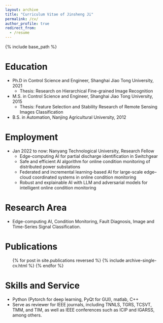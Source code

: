 ```yaml
---
layout: archive
title: "Curriculum Vitae of Jinsheng Ji"
permalink: /cv/
author_profile: true
redirect_from:
  - /resume
---
```


{% include base_path %}

Education
======
* Ph.D in Control Science and Engineer, Shanghai Jiao Tong University, 2021
  * Thesis: Research on Hierarchical Fine-grained Image Recognition
* M.S. in Control Science and Engineer, Shanghai Jiao Tong University, 2015
  * Thesis: Feature Selection and Stability Research of Remote Sensing Images Classification
* B.S. in Automation, Nanjing Agricultural University, 2012

Employment
======
<!--
Dec 2021 to now: Nanyang Technological University, Research Fellow (Supervisor: [Xudong Jiang](https://dr.ntu.edu.sg/cris/rp/rp00233))
-->
* Jan 2022 to now: Nanyang Technological University, Research Fellow
  * Edge-computing AI for partial discharge identification in Switchgear
  * Safe and efficient AI algorithm for online condition monitoring of distributed power substations
  * Federated and incremental learning-based AI for large-scale edge–cloud coordinated systems in online condition monitoring
  * Robust and explainable AI with LLM and adversarial models for intelligent online condition monitoring
  
<!--
Talks
======
  <ul>{% for post in site.talks reversed %}
    {% include archive-single-talk-cv.html  %}
  {% endfor %}</ul>

Teaching
======
  <ul>{% for post in site.teaching reversed %}
    {% include archive-single-cv.html %}
  {% endfor %}</ul>
-->

Research Area
======
* Edge-computing AI, Condition Monitoring, Fault Diagnosis, Image and Time-Series Signal Classification.

Publications
======
  <ul>{% for post in site.publications reversed %}
    {% include archive-single-cv.html %}
  {% endfor %}</ul>

Skills and Service
======
* Python (Pytorch for deep learning, PyQt for GUI), matlab, C++
* Serve as reviewer for IEEE journals, including TNNLS, TGRS, TCSVT, TMM, and TIM, as well as IEEE conferences such as ICIP and IGARSS, among others.